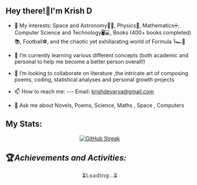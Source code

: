 ## Hey there!👋I'm Krish D ##

- 🔭 My interests: Space and Astronomy🌌🚀, Physics🔭, Mathematics➗, Computer Science and Technology🖥💻, Books (400+ books completed)📚, Football⚽, and the chaotic yet exhillarating world of Formula 1🏎🏁

- 🌱 I’m currently learning various different concepts (both academic and personal to help me become a better person overall!)

- 👯 I’m looking to collaborate on literature ,the intricate art of composing poems, coding, statistical analyses and personal growth projects

- 📫 How to reach me: --- Email: krishdevarya@gmail.com

- 💬 Ask me about Novels, Poems, Science, Maths , Space , Computers

## My Stats: ##
<div align="center">
  
[![GitHub Streak](https://github-readme-streak-stats.herokuapp.com?user=CapnFusion&theme=dark&border_radius=25&date_format=M%20j%5B%2C%20Y%5D&border=EBEBEB)](https://git.io/streak-stats)

</div>

## :trophy:_**Achievements and Activities:**_
<div align="center">
⏳𝕃𝕠𝕒𝕕𝕚𝕟𝕘...⏳
</div>
<!--
**CapnFusion/CapnFusion** is a ✨ _special_ ✨ repository because its `README.md` (this file) appears on your GitHub profile.

Here are some ideas to get you started:


-->
